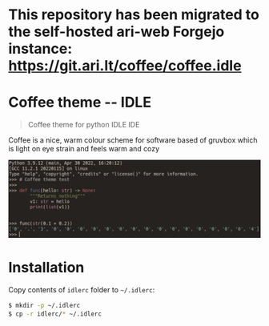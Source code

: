 # This repository has been migrated to the self-hosted ari-web Forgejo instance: <https://git.ari.lt/coffee/coffee.idle>
# Coffee theme -- IDLE

> Coffee theme for python IDLE IDE

Coffee is a nice, warm colour scheme for software
based of gruvbox which is light on eye strain and feels
warm and cozy

![colourscheme preview](/ss.jpg)

# Installation

Copy contents of `idlerc` folder to `~/.idlerc`:

```sh
$ mkdir -p ~/.idlerc
$ cp -r idlerc/* ~/.idlerc
```
